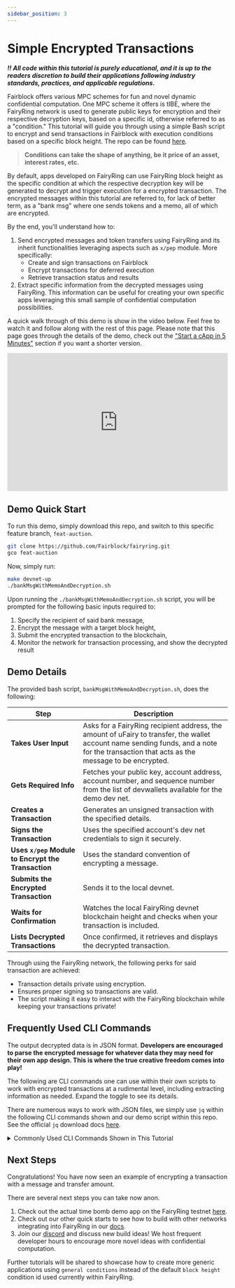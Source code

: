 ```yaml
---
sidebar_position: 3
---
```


# Simple Encrypted Transactions

_**‼️ All code within this tutorial is purely educational, and it is up to the readers discretion to build their applications following industry standards, practices, and applicable regulations.**_

Fairblock offers various MPC schemes for fun and novel dynamic confidential computation. One MPC scheme it offers is tIBE, where the FairyRing network is used to generate public keys for encryption and their respective decryption keys, based on a specific id, otherwise referred to as a "condition." This tutorial will guide you through using a simple Bash script to encrypt and send transactions in Fairblock with execution conditions based on a specific block height. The repo can be found [here](https://github.com/Fairblock/fairyring/tree/feat-auction).

> **Conditions can take the shape of anything, be it price of an asset, interest rates, etc.** 

By default, apps developed on FairyRing can use FairyRing block height as the specific condition at which the respective decryption key will be generated to decrypt and trigger execution for a encrypted transaction. The encrypted messages within this tutorial are referred to, for lack of better term, as a "bank msg" where one sends tokens and a memo, all of which are encrypted.

By the end, you'll understand how to:

1. Send encrypted messages and token transfers using FairyRing and its inherit functionalities leveraging aspects such as `x/pep` module. More specifically:
   - Create and sign transactions on Fairblock
   - Encrypt transactions for deferred execution
   - Retrieve transaction status and results
2. Extract specific information from the decrypted messages using FairyRing. This information can be useful for creating your own specific apps leveraging this small sample of confidential computation possibilities.

A quick walk through of this demo is show in the video below. Feel free to watch it and follow along with the rest of this page. Please note that this page goes through the details of the demo, check out the ["Start a cApp in 5 Minutes"](../../start-a-capp-in-5-minutes/fairyring_capp.md) section if you want a shorter version.

<div style={{ textAlign: "center" }}>
  <iframe
    width="100%"
    height="315"
    src="https://www.youtube.com/embed/G0Pz-iW_Fdk?si=UA_7d-ae1IORqDcH"
    title="FairyRing Demo #1 - Encrypted Transactions"
    frameBorder="0"
    allow="accelerometer; autoplay; clipboard-write; encrypted-media; gyroscope; picture-in-picture; web-share"
    referrerPolicy="strict-origin-when-cross-origin"
    allowFullScreen
    style={{ maxWidth: "560px" }}
  ></iframe>
</div>

## Demo Quick Start

To run this demo, simply download this repo, and switch to this specific feature branch, `feat-auction`.

```bash
git clone https://github.com/Fairblock/fairyring.git
gco feat-auction
```

Now, simply run:

```bash
make devnet-up
./bankMsgWithMemoAndDecryption.sh
```

Upon running the `./bankMsgWithMemoAndDecryption.sh` script, you will be prompted for the following basic inputs required to:

1. Specify the recipient of said bank message,
2. Encrypt the message with a target block height,
3. Submit the encrypted transaction to the blockchain,
4. Monitor the network for transaction processing, and show the decrypted result

## Demo Details

The provided bash script, `bankMsgWithMemoAndDecryption.sh`, does the following:

| Step | Description |
|------|------------|
| **Takes User Input** | Asks for a FairyRing recipient address, the amount of uFairy to transfer, the wallet account name sending funds, and a note for the transaction that acts as the message to be encrypted. |
| **Gets Required Info** | Fetches your public key, account address, account number, and sequence number from the list of devwallets available for the demo dev net. |
| **Creates a Transaction** | Generates an unsigned transaction with the specified details. |
| **Signs the Transaction** | Uses the specified account's dev net credentials to sign it securely. |
| **Uses `x/pep` Module to Encrypt the Transaction** | Uses the standard convention of encrypting a message. |
| **Submits the Encrypted Transaction** | Sends it to the local devnet. |
| **Waits for Confirmation** | Watches the local FairyRing devnet blockchain height and checks when your transaction is included. |
| **Lists Decrypted Transactions** | Once confirmed, it retrieves and displays the decrypted transaction. |

Through using the FairyRing network, the following perks for said transaction are achieved:

- Transaction details private using encryption.
- Ensures proper signing so transactions are valid.
- The script making it easy to interact with the FairyRing blockchain while keeping your transactions private!

## Frequently Used CLI Commands

The output decrypted data is in JSON format. **Developers are encouraged to parse the encrypted message for whatever data they may need for their own app design. This is where the true creative freedom comes into play!**

The following are CLI commands one can use within their own scripts to work with encrypted transactions at a rudimental level, including extracting information as needed. Expand the toggle to see its details.

There are numerous ways to work with JSON files, we simply use `jq` within the following CLI commands shown and our demo script within this repo. See the official `jq` download docs [here](https://jqlang.org/download/).

<details>
<summary>Commonly Used CLI Commands Shown in This Tutorial</summary>

### Fetch the Public Key for Encryption

- Use this in your app if you need to encrypt messages or transactions.

```bash
fairyringd query pep show-active-pub-key -o json | jq -r '.active_pubkey.public_key'
```

### Getting a FairyRing Account Address

- Essential if you're writing a wallet integration.

```bash
fairyringd keys show $ACCOUNT_NAME -a --keyring-backend test --home devnet_data/fairyring_devnet
```

### Create an Unsigned Transaction

- Builds a raw transaction JSON to be signed afterwards.

```bash
fairyringd tx bank send $ACC_ADDR $RECIPIENT $AMOUNT --generate-only -o json
```

### Get Account Number (for offline signing)

- Your application might need this if it manually constructs and signs transactions.

```bash
fairyringd query auth account $ACC_ADDR -o json | jq -r '.account.value.account_number'
```

### Get Sequence Number (Nonce)

- Obtaining the nonce is helpful when signing to prevent replay attacks.

```bash
fairyringd query pep show-pep-nonce $ACC_ADDR -o json | jq -r '.pep_nonce.nonce'
```

### Signs the Transaction Locally

- This allows offline signing, useful for hardware wallets or remote signing services.

If your app needs to handle user signing, it can call:

```bash
fairyringd tx sign unsigned.json --from $ACCOUNT_NAME --offline --account-number $ACC_NUM --sequence $ACC_SEQ
```

### Encrypting the Signed Transaction

Use the following to actually encrypt the transaction where one has to specify the target height, respective public key, and signed transaction.

```bash
fairyringd encrypt $TARGET_HEIGHT $PUBKEY "$SIGNED"
```

### Submitting the Encrypted Transaction:

Use the below command to submit the encrypted transaction with a specified target height for decryption.

```bash
fairyringd tx pep submit-encrypted-tx $ENCRYPTED $TARGET_HEIGHT
```

### Extracting the Transaction Hash (For Tracking)

Use the below command to extract the transaction hash that can be used to monitor the transaction status.

```bash
echo "$TX_SUBMISSION_OUTPUT" | grep -oE "txhash: [A-Fa-f0-9]+" | awk '{print $2}'
```

### Wait for Confirmation & Retrieves the Decrypted Transaction

This command monitors block height until the transaction is executed, and fetches decrypted transactions for further processing:

- This can be used to display decrypted transaction details in your app.

```bash
fairyringd list-decrypted-txs $TARGET_HEIGHT --output json | jq
```

## How You Can Use These Commands in Your Own App

1. Build your own app that uses the rudimentary encrypted transaction functionality with FairyRing.
2. Automate transaction workflows → Utilize contract call-back, and thus feth and process decrypted transactions once confirmed automatically.
3. Build a transaction explorer → Extract TX hashes and track status.

</details>

## Next Steps

Congratulations! You have now seen an example of encrypting a transaction with a message and transfer amount.

There are several next steps you can take now anon.

1. Check out the actual time bomb demo app on the FairyRing testnet [here](https://bomb.fairblock.network/).
2. Check out our other quick starts to see how to build with other networks integrating into FairyRing in our [docs](https://docs.fairblock.network/docs/start-a-capp-in-5-minutes).
3. Join our [discord](https://discord.gg/fairblock) and discuss new build ideas! We host frequent developer hours to encourage more novel ideas with confidential computation.
<!-- 2. Look at an implementation for a local front end and simple app for a time capsule [here](https://github.com/Fairblock/time-capsule). TODO: make this repo public-->

Further tutorials will be shared to showcase how to create more generic applications using `general conditions` instead of the default `block height` condition id used currently within FairyRing.
